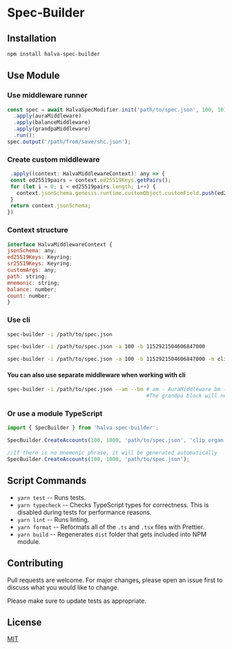 # Spec-Builder


## Installation
```bash
npm install halva-spec-builder
```
## Use Module

### Use middleware runner

  ```javascript
  const spec = await HalvaSpecModifier.init('path/to/spec.json', 100, 10)
    .apply(auraMiddleware)
    .apply(balanceMiddleware)
    .apply(grandpaMiddleware)
    .run();
  spec.output('/path/from/save/shc.json');
  ```

### Create custom middleware

 ```javascript
  .apply((context: HalvaMiddlewareContext): any => {
  const ed25519pairs = context.ed25519Keys.getPairs();
  for (let i = 0; i < ed25519pairs.length; i++) {
    context.jsonSchema.genesis.runtime.customObject.customField.push(ed25519pairs[i].address);
  }
  return context.jsonSchema;
})
 ```

### Context structure

  ```javascript
interface HalvaMiddlewareContext {
  jsonSchema: any;
  ed25519Keys: Keyring;
  sr25519Keys: Keyring;
  customArgs: any;
  path: string;
  mnemonic: string;
  balance: number;
  count: number;
}
  ```


### Use cli
  ```bash
  spec-builder -i /path/to/spec.json 
  ```
  
  ```bash
  spec-builder -i /path/to/spec.json -a 100 -b 1152921504606847000
  ```

  ```bash
  spec-builder -i /path/to/spec.json -a 100 -b 1152921504606847000 -m clip organ olive upper oak void inject side suit toilet stick narrow
  ```


#### You can also use separate middleware when working with cli
  ```bash
  spec-builder -i /path/to/spec.json --am --bm # am - AuraMiddleware bm - BalanceMiddleware 
                                               #The grandpa block will not be filled, because the --gm argument is missing
  ```

### Or use a module TypeScript
  ```javascript
 import { SpecBuilder } from 'halva-spec-builder';

 SpecBuilder.CreateAccounts(100, 1000, 'path/to/spec.json', 'clip organ olive upper oak void inject side suit toilet stick narrow');

 //If there is no mnemonic phrase, it will be generated automatically
 SpecBuilder.CreateAccounts(100, 1000, 'path/to/spec.json');
  ```

## Script Commands

* `yarn test` -- Runs tests.
* `yarn typecheck` -- Checks TypeScript types for correctness. This is disabled during tests for performance reasons.
* `yarn lint` -- Runs linting.
* `yarn format` -- Reformats all of the `.ts` and `.tsx` files with Prettier.
* `yarn build` -- Regenerates `dist` folder that gets included into NPM module.

## Contributing
Pull requests are welcome. For major changes, please open an issue first to discuss what you would like to change.

Please make sure to update tests as appropriate.

## License
[MIT](https://choosealicense.com/licenses/mit/)